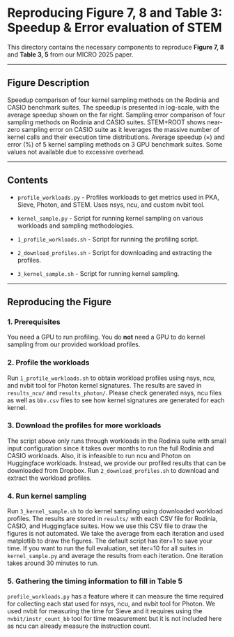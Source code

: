 # Reproducing Figure 7, 8 and Table 3: Speedup & Error evaluation of STEM

This directory contains the necessary components to reproduce **Figure 7, 8** and **Table 3, 5** from our MICRO 2025 paper.

---

## Figure Description

Speedup comparison of four kernel sampling methods on the Rodinia and CASIO benchmark suites. The speedup is presented in log-scale, with the average speedup shown on the far right. Sampling error comparison of four sampling methods on Rodinia and CASIO suites. STEM+ROOT shows near-zero sampling error on CASIO suite as it leverages the massive number of kernel calls and their execution time distributions. Average speedup (×) and error (%) of 5 kernel sampling methods on 3 GPU benchmark suites. Some values not available due to excessive overhead.

---

## Contents

- `profile_workloads.py` - Profiles workloads to get metrics used in PKA, Sieve, Photon, and STEM. Uses nsys, ncu, and custom nvbit tool. 
- `kernel_sample.py` - Script for running kernel sampling on various workloads and sampling methodologies. 

- `1_profile_workloads.sh` - Script for running the profiling script. 
- `2_download_profiles.sh` - Script for downloading and extracting the profiles. 
- `3_kernel_sample.sh` - Script for running kernel sampling.

---

## Reproducing the Figure

### 1. Prerequisites
You need a GPU to run profiling.
You do **not** need a GPU to do kernel sampling from our provided workload profiles.

### 2. Profile the workloads

Run `1_profile_workloads.sh` to obtain workload profiles using nsys, ncu, and nvbit tool for Photon kernel signatures. The results are saved in `results_ncu/` and `results_photon/`. Please check generated nsys, ncu files as well as `bbv.csv` files to see how kernel signatures are generated for each kernel. 

### 3. Download the profiles for more workloads

The script above only runs through workloads in the Rodinia suite with small input configuration since it takes over months to run the full Rodinia and CASIO workloads. Also, it is infeasible to run ncu and Photon on Huggingface workloads. Instead, we provide our profiled results that can be downloaded from Dropbox. Run `2_download_profiles.sh` to download and extract the workload profiles. 

### 4. Run kernel sampling

Run `3_kernel_sample.sh` to do kernel sampling using downloaded workload profiles. The results are stored in `results/` with each CSV file for Rodinia, CASIO, and Huggingface suites. How we use this CSV file to draw the figures is not automated. We take the average from each iteration and used matplotlib to draw the figures. The default script has iter=1 to save your time. If you want to run the full evaluation, set iter=10 for all suites in `kernel_sample.py` and average the results from each iteration. One iteration takes around 30 minutes to run.

### 5. Gathering the timing information to fill in Table 5

`profile_workloads.py` has a feature where it can measure the time required for collecting each stat used for nsys, ncu, and nvbit tool for Photon. We used nvbit for measuring the time for Sieve and it requires using the `nvbit/instr_count_bb` tool for time measurement but it is not included here as ncu can already measure the instruction count.